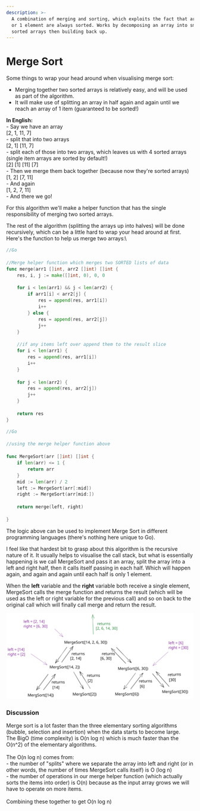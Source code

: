 ```yaml
---
description: >-
  A combination of merging and sorting, which exploits the fact that arrays of 0
  or 1 element are always sorted. Works by decomposing an array into smaller
  sorted arrays then building back up.
---
```


# Merge Sort

Some things to wrap your head around when visualising merge sort:

* Merging together two sorted arrays is relatively easy, and will be used as part of the algorithm.
* It will make use of splitting an array in half again and again until we reach an array of 1 item (guaranteed to be sorted!)

**In English:**\
\- Say we have an array\
\[2, 1, 11, 7]\
\- split that into two arrays\
\[2, 1]    \[11, 7]\
\- split each of those into two arrays, which leaves us with 4 sorted arrays (single item arrays are sorted by default!)\
\[2] \[1]    \[11] \[7]\
\- Then we merge them back together (because now they're sorted arrays)\
\[1, 2]     \[7, 11]\
\- And again\
\[1, 2, 7, 11]\
\- And there we go!

For this algorithm we'll make a helper function that has the single responsibility of merging two sorted arrays.

The rest of the algorithm (splitting the arrays up into halves) will be done recursively, which can be a little hard to wrap your head around at first. Here's the function to help us merge two arrays:\


```go
//Go

//Merge helper function which merges two SORTED lists of data
func merge(arr1 []int, arr2 []int) []int {
    res, i, j := make([]int, 0), 0, 0
    
    for i < len(arr1) && j < len(arr2) {
        if arr1[i] < arr2[j] {
            res = append(res, arr1[i])
            i++
        } else {
            res = append(res, arr2[j])
            j++
    }

    //if any items left over append them to the result slice
    for i < len(arr1) {
        res = append(res, arr1[i])
        i++
    }
    
    for j < len(arr2) {
        res = append(res, arr2[j])
        j++
    }
    
    return res
} 
```

```go
//Go

//using the merge helper function above

func MergeSort(arr []int) []int {
    if len(arr) <= 1 {
        return arr
    }
    mid := len(arr) / 2
    left := MergeSort(arr[:mid])
    right := MergeSort(arr[mid:])
    
    return merge(left, right)
    
}
```

The logic above can be used to implement Merge Sort in different programming languages (there's nothing here unique to Go).&#x20;

I feel like that hardest bit to grasp about this algorithm is the recursive nature of it. It usually helps to visualise the call stack, but what is essentially happening is we call MergeSort and pass it an array, split the array into a left and right half, then it calls itself passing in each half. Which will happen again, and again and again until each half is only 1 element.

When the **left**  variable and the **right** variable both receive a single element, MergeSort calls the merge function and returns the result (which will be used as the left or right variable for the previous call) and so on back to the original call which will finally call merge and return the result.&#x20;

<img src="../.gitbook/assets/file.drawing (1) (1).svg" alt="" class="gitbook-drawing">

### Discussion

Merge sort is a lot faster than the three elementary sorting algorithms (bubble, selection and insertion) when the data starts to become large. \
The BigO (time complexity) is O(n log n) which is much faster than the O(n^2) of the elementary algorithms. \
\
The O(n log n) comes from:\
\- the number of "splits" where we separate the array into left and right (or in other words, the number of times MergeSort calls itself) is O (log n)\
\- the number of operations in our merge helper function (which actually sorts the items into order) is O(n) because as the input array grows we will have to operate on more items. \
\
Combining these together to get O(n log n)
